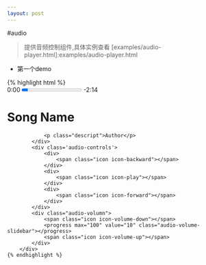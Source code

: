 ```yaml
---
layout: post
---
```


#audio

> 提供音频控制组件,具体实例查看 [examples/audio-player.html]:examples/audio-player.html

* 第一个demo

<div class='article-demo'>
    {% highlight html %}
         <div class="audio-player">
            <div class="audio-progress">
                0:00
                <progress class="audio-progress-bar"
                          max="100" value="10"></progress>
                -2:14
            </div>
            <div id="audio-info">
                <h1 class="title">Song Name</h1>

                <p class="descript">Author</p>
            </div>
            <div class='audio-controls'>
                <div>
                    <span class="icon icon-backward"></span>
                </div>
                <div>
                    <span class="icon icon-play"></span>
                </div>
                <div>
                    <span class="icon icon-forward"></span>
                </div>
            </div>
            <div class="audio-volumn">
                <span class="icon icon-volume-down"></span>
                <progress max="100" value="10" class="audio-volume-slidebar"></progress>
                <span class="icon icon-volume-up"></span>
            </div>
        </div>
    {% endhighlight %}
</div>



